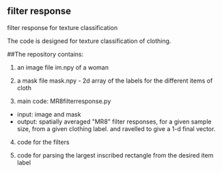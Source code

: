 
## filter response
filter response for texture classification


The code is designed for texture classification of clothing.

##The repository contains:

1. an image file im.npy of a woman

2. a mask file mask.npy - 2d array of the labels for the different items of cloth

3. main code: MR8filterresponse.py
- input: image and mask
- output: spatially averaged "MR8" filter responses, for a given sample size, from a given clothing label.
          and ravelled to give a 1-d final vector.

4. code for the filters

5. code for parsing the largest inscribed rectangle from the desired item label


